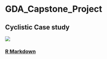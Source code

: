 # GDA_Capstone_Project
## Cyclistic Case study
![](https://play-lh.googleusercontent.com/k5wuPqByH7rTHHDqbdQp2gF-WxrvshgMouN3l1ujfUkMbmOM03o773wvTkK8Jg3ylv8)

### [R Markdown](https://beta.rstudioconnect.com/connect/#/apps/d742f323-bb2f-4e26-aeb9-deb92916e7b8/info)

